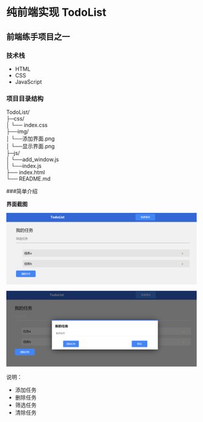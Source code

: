 # 纯前端实现 TodoList

## 前端练手项目之一

### 技术栈

- HTML
- CSS
- JavaScript

### 项目目录结构
TodoList/<br> 
├─css/<br>
│    └── index.css<br>
├──img/<br>
│     └──添加界面.png<br>
│     └──显示界面.png<br>
├─js/ <br>
│   └──add_window.js<br>
│   └──index.js<br>
├── index.html<br>
└── README.md

###简单介绍   

**界面截图**

![主届面](./img/主界面.png)

![添加界面](./img/添加界面.png)

说明：
- 添加任务
- 删除任务
- 筛选任务
- 清除任务
